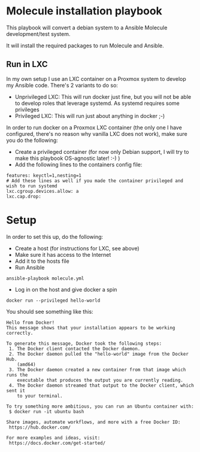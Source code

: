 # Molecule installation playbook
This playbook will convert a debian system to a Ansible Molecule development/test system.

It will install the required packages to run Molecule and Ansible.

## Run in LXC
In my own setup I use an LXC container on a Proxmox system to develop my Ansible code. There's 2 variants to do so:

* Unprivileged LXC: This will run docker just fine, but you will not be able to develop roles that leverage systemd. As systemd requires some privileges
* Privileged LXC: This will run just about anything in docker ;-)

In order to run docker on a Proxmox LXC container (the only one I have configured, there's no reason why vanilla LXC does not work), make sure you do the following:

* Create a privileged container (for now only Debian support, I will try to make this playbook OS-agnostic later! :-) )
* Add the following lines to the containers config file:
```
features: keyctl=1,nesting=1
# Add these lines as well if you made the container privileged and wish to run systemd
lxc.cgroup.devices.allow: a
lxc.cap.drop:
```

# Setup
In order to set this up, do the following:

* Create a host (for instructions for LXC, see above)
* Make sure it has access to the Internet
* Add it to the hosts file
* Run Ansible
```
ansible-playbook molecule.yml
```
* Log in on the host and give docker a spin
```
docker run --privileged hello-world
```

You should see something like this:
```
Hello from Docker!
This message shows that your installation appears to be working correctly.

To generate this message, Docker took the following steps:
 1. The Docker client contacted the Docker daemon.
 2. The Docker daemon pulled the "hello-world" image from the Docker Hub.
    (amd64)
 3. The Docker daemon created a new container from that image which runs the
    executable that produces the output you are currently reading.
 4. The Docker daemon streamed that output to the Docker client, which sent it
    to your terminal.

To try something more ambitious, you can run an Ubuntu container with:
 $ docker run -it ubuntu bash

Share images, automate workflows, and more with a free Docker ID:
 https://hub.docker.com/

For more examples and ideas, visit:
 https://docs.docker.com/get-started/
```
